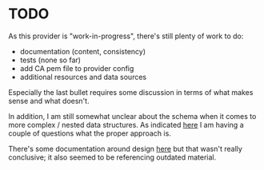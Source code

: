 # TODO

As this provider is "work-in-progress", there's still plenty of work to do:

- documentation (content, consistency)
- tests (none so far)
- add CA pem file to provider config
- additional resources and data sources

Especially the last bullet requires some discussion in terms of what makes
sense and what doesn't.

In addition, I am still somewhat unclear about the schema when it comes to more
complex / nested data structures.  As indicated [here](https://discuss.hashicorp.com/t/question-nested-attribute-lists-result-in-tolist-json-output-why/39200) I am
having a couple of questions what the proper approach is.

There's some documentation around design [here](https://github.com/hashicorp/terraform-plugin-framework/tree/main/docs/design) but that wasn't really conclusive; it also seemed to be referencing
outdated material.
